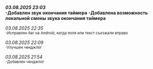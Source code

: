 ***03.08.2025 23:03***  
**-Добавлен звук окончания таймера**
**-Добавлена возможность локальной смены звука окончания таймера**

*03.08.2025 22:35*  
<sub> -Исправлен баг на Android, когда поля или текст съезжали вправо </sub>

*03.08.2025 22:09*  
<sub> -Улучшен ченджлог </sub>

*03.08.2025 21:54*  
<sub> -Добавлен ченджлог </sub>
